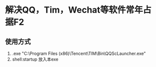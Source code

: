 # 解决QQ，Tim，Wechat等软件常年占据F2

## 使用方式

1. .exe "C:\Program Files (x86)\Tencent\TIM\Bin\QQScLauncher.exe"
2. shell:startup 放入本exe
